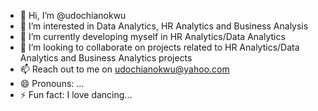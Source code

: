- 👋 Hi, I’m @udochianokwu
- 👀 I’m interested in Data Analytics, HR Analytics and Business Analysis
- 🌱 I’m currently developing myself in HR Analytics/Data Analytics
- 💞️ I’m looking to collaborate on projects related to HR Analytics/Data Analytics and Business Analytics projects
- 📫 Reach out to me on udochianokwu@yahoo.com
- 😄 Pronouns: ...
- ⚡ Fun fact: I love dancing...

<!---
udochianokwu/udochianokwu is a ✨ special ✨ repository because its `README.md` (this file) appears on your GitHub profile.
You can click the Preview link to take a look at your changes.
--->
